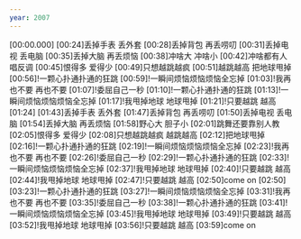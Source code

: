 ```yaml
---
year: 2007
---
```

[00:00.000]
[00:24]丢掉手表 丢外套
[00:28]丢掉背包 再丢唠叨
[00:31]丢掉电视 丢电脑
[00:35]丢掉大脑 再丢烦恼
[00:38]冲啥大 冲啥小
[00:42]冲啥都有人唱反调
[00:45]恨得多 爱得少
[00:49]只想越跳越疯
[00:51]越跳越高 把地球甩掉
[00:56]!一颗心扑通扑通的狂跳
[00:59]!一瞬间烦恼烦恼烦恼全忘掉
[01:03]!我再也不要 再也不要
[01:07]!委屈自己一秒
[01:10]!一颗心扑通扑通的狂跳
[01:13]!一瞬间烦恼烦恼烦恼全忘掉
[01:17]!我甩掉地球 地球甩掉
[01:21]!只要越跳 越高
[01:24]
[01:43]丢掉手表 丢外套
[01:47]丢掉背包 再丢唠叨
[01:50]丢掉电视 丢电脑
[01:54]丢掉大脑 再丢烦恼
[01:58]野心大 胆子小
[02:01]跳舞还要靠别人教
[02:05]恨得多 爱得少
[02:08]只想越跳越疯 越跳越高
[02:12]把地球甩掉
[02:16]!一颗心扑通扑通的狂跳
[02:19]!一瞬间烦恼烦恼烦恼全忘掉
[02:23]!我再也不要 再也不要
[02:26]!委屈自己一秒
[02:29]!一颗心扑通扑通的狂跳
[02:33]!一瞬间烦恼烦恼烦恼全忘掉
[02:37]!我甩掉地球 地球甩掉
[02:40]!只要越跳 越高
[02:44]!我甩掉地球 地球甩掉
[02:47]!只要越跳 越高
[02:50]come on
[02:50]
[03:23]!一颗心扑通扑通的狂跳
[03:27]!一瞬间烦恼烦恼烦恼全忘掉
[03:31]!我再也不要 再也不要
[03:35]!委屈自己一秒
[03:38]!一颗心扑通扑通的狂跳
[03:41]!一瞬间烦恼烦恼烦恼全忘掉
[03:45]!我甩掉地球 地球甩掉
[03:49]!只要越跳 越高
[03:52]!我甩掉地球 地球甩掉
[03:56]!只要越跳 越高
[03:59]come on